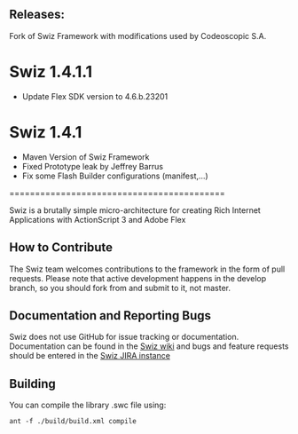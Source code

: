 ## Releases:

Fork of Swiz Framework with modifications used by Codeoscopic S.A.

# Swiz 1.4.1.1

* Update Flex SDK version to 4.6.b.23201

# Swiz 1.4.1

* Maven Version of Swiz Framework
* Fixed Prototype leak by Jeffrey Barrus
* Fix some Flash Builder configurations (manifest,...)

==========================================

Swiz is a brutally simple micro-architecture for creating Rich Internet Applications with ActionScript 3 and Adobe Flex

## How to Contribute

The Swiz team welcomes contributions to the framework in the form of pull requests. Please note that active development happens in the develop branch, so you should fork from and submit to it, not master.

## Documentation and Reporting Bugs

Swiz does not use GitHub for issue tracking or documentation. Documentation can be found in the [Swiz wiki](http://wiki.swizframework.org/) and bugs and feature requests should be entered in the [Swiz JIRA instance](http://bugs.swizframework.org/)

## Building

You can compile the library .swc file using:

	ant -f ./build/build.xml compile